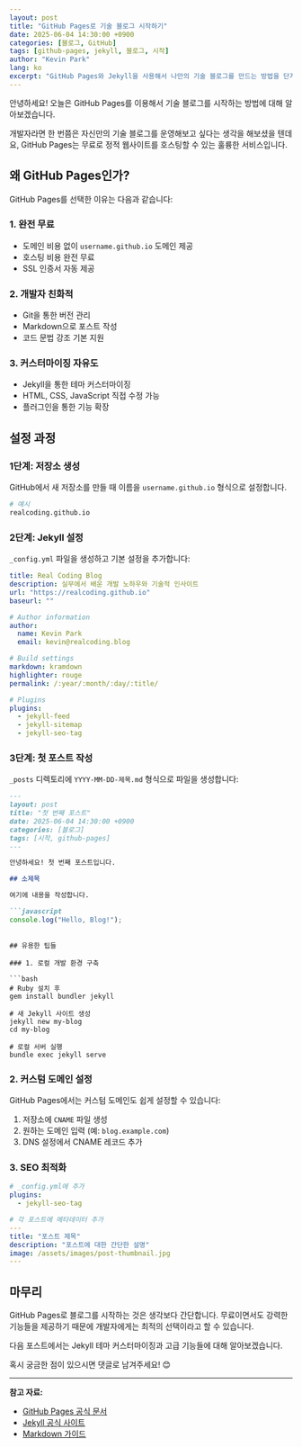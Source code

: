 ```yaml
---
layout: post
title: "GitHub Pages로 기술 블로그 시작하기"
date: 2025-06-04 14:30:00 +0900
categories: [블로그, GitHub]
tags: [github-pages, jekyll, 블로그, 시작]
author: "Kevin Park"
lang: ko
excerpt: "GitHub Pages와 Jekyll을 사용해서 나만의 기술 블로그를 만드는 방법을 단계별로 알아보겠습니다."
---
```


안녕하세요! 오늘은 GitHub Pages를 이용해서 기술 블로그를 시작하는 방법에 대해 알아보겠습니다. 

개발자라면 한 번쯤은 자신만의 기술 블로그를 운영해보고 싶다는 생각을 해보셨을 텐데요, GitHub Pages는 무료로 정적 웹사이트를 호스팅할 수 있는 훌륭한 서비스입니다.

## 왜 GitHub Pages인가?

GitHub Pages를 선택한 이유는 다음과 같습니다:

### 1. 완전 무료
- 도메인 비용 없이 `username.github.io` 도메인 제공
- 호스팅 비용 완전 무료
- SSL 인증서 자동 제공

### 2. 개발자 친화적
- Git을 통한 버전 관리
- Markdown으로 포스트 작성
- 코드 문법 강조 기본 지원

### 3. 커스터마이징 자유도
- Jekyll을 통한 테마 커스터마이징
- HTML, CSS, JavaScript 직접 수정 가능
- 플러그인을 통한 기능 확장

## 설정 과정

### 1단계: 저장소 생성

GitHub에서 새 저장소를 만들 때 이름을 `username.github.io` 형식으로 설정합니다.

```bash
# 예시
realcoding.github.io
```

### 2단계: Jekyll 설정

`_config.yml` 파일을 생성하고 기본 설정을 추가합니다:

```yaml
title: Real Coding Blog
description: 실무에서 배운 개발 노하우와 기술적 인사이트
url: "https://realcoding.github.io"
baseurl: ""

# Author information
author:
  name: Kevin Park
  email: kevin@realcoding.blog

# Build settings
markdown: kramdown
highlighter: rouge
permalink: /:year/:month/:day/:title/

# Plugins
plugins:
  - jekyll-feed
  - jekyll-sitemap
  - jekyll-seo-tag
```

### 3단계: 첫 포스트 작성

`_posts` 디렉토리에 `YYYY-MM-DD-제목.md` 형식으로 파일을 생성합니다:

```markdown
---
layout: post
title: "첫 번째 포스트"
date: 2025-06-04 14:30:00 +0900
categories: [블로그]
tags: [시작, github-pages]
---

안녕하세요! 첫 번째 포스트입니다.

## 소제목

여기에 내용을 작성합니다.

```javascript
console.log("Hello, Blog!");
```
```

## 유용한 팁들

### 1. 로컬 개발 환경 구축

```bash
# Ruby 설치 후
gem install bundler jekyll

# 새 Jekyll 사이트 생성
jekyll new my-blog
cd my-blog

# 로컬 서버 실행
bundle exec jekyll serve
```

### 2. 커스텀 도메인 설정

GitHub Pages에서는 커스텀 도메인도 쉽게 설정할 수 있습니다:

1. 저장소에 `CNAME` 파일 생성
2. 원하는 도메인 입력 (예: `blog.example.com`)
3. DNS 설정에서 CNAME 레코드 추가

### 3. SEO 최적화

```yaml
# _config.yml에 추가
plugins:
  - jekyll-seo-tag

# 각 포스트에 메타데이터 추가
---
title: "포스트 제목"
description: "포스트에 대한 간단한 설명"
image: /assets/images/post-thumbnail.jpg
---
```

## 마무리

GitHub Pages로 블로그를 시작하는 것은 생각보다 간단합니다. 무료이면서도 강력한 기능들을 제공하기 때문에 개발자에게는 최적의 선택이라고 할 수 있습니다.

다음 포스트에서는 Jekyll 테마 커스터마이징과 고급 기능들에 대해 알아보겠습니다.

혹시 궁금한 점이 있으시면 댓글로 남겨주세요! 😊

---

**참고 자료:**
- [GitHub Pages 공식 문서](https://docs.github.com/pages)
- [Jekyll 공식 사이트](https://jekyllrb.com/)
- [Markdown 가이드](https://www.markdownguide.org/)
